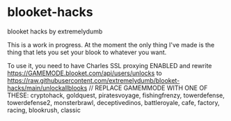 # blooket-hacks
blooket hacks by extremelydumb

This is a work in progress.
At the moment the only thing I've made is the thing that lets you set your blook to whatever you want.

To use it, you need to have Charles SSL proxying ENABLED and rewrite https://GAMEMODE.blooket.com/api/users/unlocks to https://raw.githubusercontent.com/extremelydumb/blooket-hacks/main/unlockallblooks
// REPLACE GAMEMMODE WITH ONE OF THESE: cryptohack, goldquest, piratesvoyage, fishingfrenzy, towerdefense, towerdefense2, monsterbrawl, deceptivedinos, battleroyale, cafe, factory, racing, blookrush, classic
